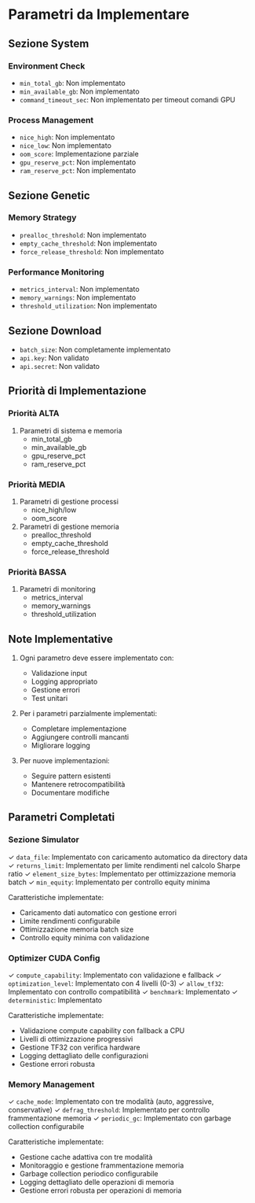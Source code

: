 # Parametri da Implementare

## Sezione System
### Environment Check
- `min_total_gb`: Non implementato
- `min_available_gb`: Non implementato
- `command_timeout_sec`: Non implementato per timeout comandi GPU

### Process Management
- `nice_high`: Non implementato
- `nice_low`: Non implementato
- `oom_score`: Implementazione parziale
- `gpu_reserve_pct`: Non implementato
- `ram_reserve_pct`: Non implementato

## Sezione Genetic
### Memory Strategy
- `prealloc_threshold`: Non implementato
- `empty_cache_threshold`: Non implementato
- `force_release_threshold`: Non implementato

### Performance Monitoring
- `metrics_interval`: Non implementato
- `memory_warnings`: Non implementato
- `threshold_utilization`: Non implementato

## Sezione Download
- `batch_size`: Non completamente implementato
- `api.key`: Non validato
- `api.secret`: Non validato

## Priorità di Implementazione

### Priorità ALTA
1. Parametri di sistema e memoria
   - min_total_gb
   - min_available_gb
   - gpu_reserve_pct
   - ram_reserve_pct

### Priorità MEDIA
1. Parametri di gestione processi
   - nice_high/low
   - oom_score
2. Parametri di gestione memoria
   - prealloc_threshold
   - empty_cache_threshold
   - force_release_threshold

### Priorità BASSA
1. Parametri di monitoring
   - metrics_interval
   - memory_warnings
   - threshold_utilization

## Note Implementative
1. Ogni parametro deve essere implementato con:
   - Validazione input
   - Logging appropriato
   - Gestione errori
   - Test unitari

2. Per i parametri parzialmente implementati:
   - Completare implementazione
   - Aggiungere controlli mancanti
   - Migliorare logging

3. Per nuove implementazioni:
   - Seguire pattern esistenti
   - Mantenere retrocompatibilità
   - Documentare modifiche

## Parametri Completati

### Sezione Simulator
✓ `data_file`: Implementato con caricamento automatico da directory data
✓ `returns_limit`: Implementato per limite rendimenti nel calcolo Sharpe ratio
✓ `element_size_bytes`: Implementato per ottimizzazione memoria batch
✓ `min_equity`: Implementato per controllo equity minima

Caratteristiche implementate:
- Caricamento dati automatico con gestione errori
- Limite rendimenti configurabile
- Ottimizzazione memoria batch size
- Controllo equity minima con validazione

### Optimizer CUDA Config
✓ `compute_capability`: Implementato con validazione e fallback
✓ `optimization_level`: Implementato con 4 livelli (0-3)
✓ `allow_tf32`: Implementato con controllo compatibilità
✓ `benchmark`: Implementato
✓ `deterministic`: Implementato

Caratteristiche implementate:
- Validazione compute capability con fallback a CPU
- Livelli di ottimizzazione progressivi
- Gestione TF32 con verifica hardware
- Logging dettagliato delle configurazioni
- Gestione errori robusta

### Memory Management
✓ `cache_mode`: Implementato con tre modalità (auto, aggressive, conservative)
✓ `defrag_threshold`: Implementato per controllo frammentazione memoria
✓ `periodic_gc`: Implementato con garbage collection configurabile

Caratteristiche implementate:
- Gestione cache adattiva con tre modalità
- Monitoraggio e gestione frammentazione memoria
- Garbage collection periodico configurabile
- Logging dettagliato delle operazioni di memoria
- Gestione errori robusta per operazioni di memoria
